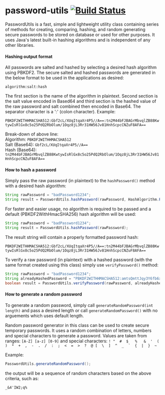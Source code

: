 # password-utils [![Build Status](https://travis-ci.org/farbodsafaei/password-utils.svg?branch=master)](https://travis-ci.org/farbodsafaei/password-utils)

PasswordUtils is a fast, simple and lightweight utility class containing series of methods for creating, comparing, hashing, and random generating secure passwords to be stored on database or used for other purposes. It uses Java's latest built-in hashing algorithms and is independent of any other libraries.

#### Hashing output format

All passwords are salted and hashed by selecting a desired hash algorithm using PBKDF2. The secure salted and hashed passwords are generated in the below format to be used in the applications as desired:

`algorithm:salt:hash`

The first section is the name of the algorithm in plaintext. Second section is the salt value encoded in Based64 and third section is the hashed value of the raw password and salt combined then encoded in Base64. The separator character is a ':' (colon character). Example:

`PBKDF2WITHHMACSHA512:Gbf2cL/XUqItqaXr4P5//A==:tn2M44bFJBAGrMbvqlZB88KwtywIsRlGx8c5o25PdQ2RbOlum/1Oqz8jL3Rr31HW56Jv81HnhScpcCNZuF8AFA==`

Break-down of above line:  
Algorithm: ```PBKDF2WITHHMACSHA512```  
Salt (Base64): ```Gbf2cL/XUqItqaXr4P5//A==```  
Hash (Base64): ```tn2M44bFJBAGrMbvqlZB88KwtywIsRlGx8c5o25PdQ2RbOlum/1Oqz8jL3Rr31HW56Jv81HnhScpcCNZuF8AFA==```  

#### How to hash a password

Simply pass the raw password (in plaintext) to the `hashPassword()` method with a desired hash algorithm:

```java
String rawPassword = "badPassword1234";
String result = PasswordUtils.hashPassword(rawPassword, HashAlgorithm.PBKDF2WITHHMACSHA512);
```

For faster and easier usage, no algorithm is required to be passed and a default (PBKDF2WithHmacSHA256) hash algorithm will be used:
  
```java
String rawPassword = "badPassword1234";
String result = PasswordUtils.hashPassword(rawPassword);
```

The result string will contain a properly formatted password hash:  

`PBKDF2WITHHMACSHA512:Gbf2cL/XUqItqaXr4P5//A==:tn2M44bFJBAGrMbvqlZB88KwtywIsRlGx8c5o25PdQ2RbOlum/1Oqz8jL3Rr31HW56Jv81HnhScpcCNZuF8AFA==`

To verify a raw password (in plaintext) with a hashed password (with the same format created using this class) simply use `verifyPassword()` method:

```java
String rawPassword = "badPassword1234";
String alreadyHashedPassword = "PBKDF2WITHHMACSHA512:amtsQmttJqy3Y6fb6x4A9g==:gfGnWJxhRMMEIjEPueKPIpkK4fo6l/rtIgb0pUFKPfoQagUbQ756uoSkLzo26kJu0yPDwO9B8KqMFyF8J1iWqA==";
boolean result = PasswordUtils.verifyPassword(rawPassword, alreadyHashedPassword);
```

#### How to generate a random password

To generate a random password, simply call `generateRandomPassword(int length)` and pass a desired length or call `generateRandomPassword()` with no arguements which uses default length.

Random password generator in this class can be used to create secure temporary passwords. It uses a random combination of letters, numbers and special characters to generate a password. Values are taken from ranges: `[A-Z] [a-z] [0-9]` and special characters: 
```! "  #  $   %   &  '  (  )  *  +  ,  -  .  /  :  ;  <  =  >  ?  @ [  \  ]  ^  _  `  {  |  }  ~``` 

 Example:
 ```java
 PasswordUtils.generateRandomPassword();
 ```
 
 the output will be a sequence of random characters based on the above criteria, such as:
 
 `_&4'IW2;q%`
 
